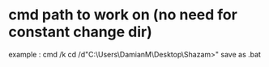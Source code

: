 # cmd path to work on (no need for constant change dir)
example : cmd /k cd /d"C:\Users\DamianM\Desktop\Shazam>"
          save as .bat
